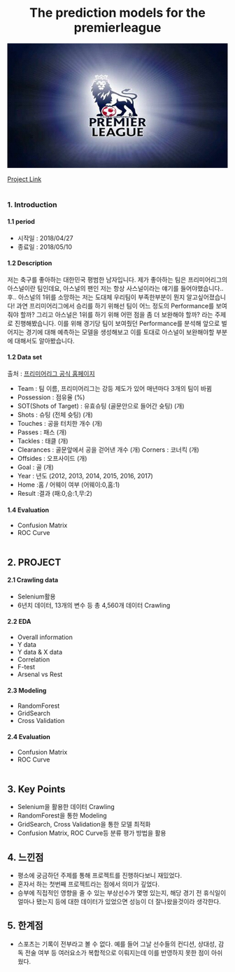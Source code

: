 <h1><center>The prediction models for the premierleague</center></h1>

<center><img src="img/premierleague.jpeg" width = 800></center>

[Project Link](https://github.com/Romanism/Project/blob/master/03_Premierleague/PROJECT.pdf)
<br><br/>
### 1. Introduction

#### 1.1 period
- 시작일 : 2018/04/27
- 종료일 : 2018/05/10

#### 1.2 Description

저는 축구를 좋아하는 대한민국 평범한 남자입니다. 제가 좋아하는 팀은 프리미어리그의 아스널이란 팀인데요, 아스널의 팬인 저는 항상 사스널이라는 얘기를 들어야했습니다..후.. 아스널의 1위를 소망하는 저는 도대체 우리팀이 부족한부분이 뭔지 알고싶어졌습니다! 과연 프리미어리그에서 승리를 하기 위해선 팀이 어느 정도의 Performance를 보여줘야 할까?
그리고 아스널은 1위를 하기 위해 어떤 점을 좀 더 보완해야 할까? 라는 주제로 진행해봤습니다. 이를 위해 경기당 팀이 보여줬던 Performance를 분석해 앞으로 벌어지는 경기에 대해 예측하는 모델을 생성해보고 이를 토대로 아스널이 보완해야할 부분에 대해서도 알아봤습니다.


#### 1.2 Data set
출처 : [프리미어리그 공식 홈페이지](https://www.premierleague.com)

- Team : 팀 이름, 프리미어리그는 강등 제도가 있어 매년마다 3개의 팀이 바뀜
- Possession : 점유율 (%)
- SOT(Shots of Target) : 유효슈팅 (골문안으로 들어간 슛팅) (개)
- Shots : 슈팅 (전체 슛팅) (개)
- Touches : 공을 터치한 개수 (개)
- Passes : 패스 (개)
- Tackles : 태클 (개)
- Clearances : 골문앞에서 공을 걷어낸 개수 (개) Corners : 코너킥 (개)
- Offsides : 오프사이드 (개)
- Goal : 골 (개)
- Year : 년도 (2012, 2013, 2014, 2015, 2016, 2017)
- Home :홈 / 어웨이 여부 (어웨이:0,홈:1)
- Result :결과 (패:0,승:1,무:2)


#### 1.4 Evaluation
- Confusion Matrix
- ROC Curve
<br><br/>


## 2. PROJECT

#### 2.1 Crawling data

- Selenium활용
- 6년치 데이터, 13개의 변수 등 총 4,560개 데이터 Crawling


#### 2.2 EDA
- Overall information
- Y data
- Y data & X data
- Correlation
- F-test
- Arsenal vs Rest

#### 2.3 Modeling
- RandomForest
- GridSearch
- Cross Validation


#### 2.4 Evaluation
- Confusion Matrix
- ROC Curve
<br><br/>


## 3. Key Points
- Selenium을 활용한 데이터 Crawling
- RandomForest을 통한 Modeling
- GridSearch, Cross Validation을 통한 모델 최적화
- Confusion Matrix, ROC Curve등 분류 평가 방법을 활용


## 4. 느낀점
- 평소에 궁금하던 주제를 통해 프로젝트를 진행하다보니 재밌었다.
- 혼자서 하는 첫번째 프로젝트라는 점에서 의미가 깊었다.
- 승부에 직접적인 영향을 줄 수 있는 부상선수가 몇명 있는지, 해당 경기 전 휴식일이 얼마나 됐는지 등에 대한 데이터가 있었으면 성능이 더 잘나왔을것이라 생각한다.


## 5. 한계점
- 스포츠는 기록이 전부라고 볼 수 없다. 예를 들어 그날 선수들의 컨디션, 상대성, 감독 전술 여부 등 여러요소가 복합적으로 이뤄지는데 이를 반영하지 못한 점이 아쉬웠다.
